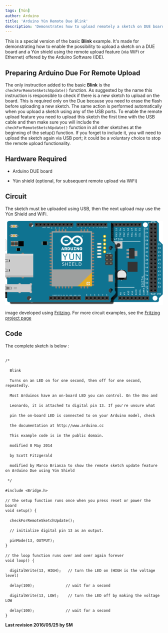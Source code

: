 ```yaml
---
tags: [Yún]
author: Arduino
title: 'Arduino Yún Remote Due Blink'
description: 'Demonstrates how to upload remotely a sketch on DUE boards.'
---
```


This is a special version of the basic **Blink** example. It's made for demonstrating how to enable the possibility to upload a sketch on a DUE board and a Yún shield using the remote upload feature (via WiFi or Ethernet) offered by the Arduino Software (IDE).

## Preparing Arduino Due For Remote Upload

The only instruction added to the basic **Blink** is the `checkForRemoteSketchUpdate()` function. As suggested by the name this instruction is responsible to check if there is a new sketch to upload on the board. This is required only on the Due because you need to erase the flash before uploading a new sketch. The same action is performed automatically when you upload a sketch using any of the USB ports.
To enable the remote upload feature you need to upload this sketch the first time with the USB cable and then make sure you will include the `checkForRemoteSketchUpdate()` function in all other sketches at the beginning of the setup() function. If you forget to include it, you will need to upload the sketch again via USB port; it could be a voluntary choice to stop the remote upload functionality.

## Hardware Required

- Arduino DUE board

- Yún shield (optional, for subsequent remote upload via WiFi)

## Circuit

The sketch must be uploaded using USB, then the next upload may use the Yún Shield and WiFi.

![The Arduino Yún Shield.](assets/ArduinoDUE_YunShield.png)

image developed using [Fritzing](http://www.fritzing.org). For more circuit examples, see the [Fritzing project page](http://fritzing.org/projects/)

## Code

The complete sketch is below :

```arduino

/*

  Blink

  Turns on an LED on for one second, then off for one second, repeatedly.

  Most Arduinos have an on-board LED you can control. On the Uno and

  Leonardo, it is attached to digital pin 13. If you're unsure what

  pin the on-board LED is connected to on your Arduino model, check

  the documentation at http://www.arduino.cc

  This example code is in the public domain.

  modified 8 May 2014

  by Scott Fitzgerald

  modified by Marco Brianza to show the remote sketch update feature on Arduino Due using Yún Shield

 */

#include <Bridge.h>

// the setup function runs once when you press reset or power the board
void setup() {

  checkForRemoteSketchUpdate();

  // initialize digital pin 13 as an output.

  pinMode(13, OUTPUT);
}

// the loop function runs over and over again forever
void loop() {

  digitalWrite(13, HIGH);   // turn the LED on (HIGH is the voltage level)

  delay(100);              // wait for a second

  digitalWrite(13, LOW);    // turn the LED off by making the voltage LOW

  delay(100);              // wait for a second
}
```


**Last revision 2016/05/25 by SM**